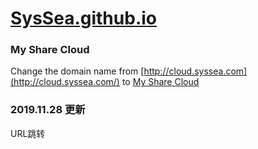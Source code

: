 # [SysSea.github.io](http://SysSea.github.io/)

### My Share Cloud 

Change the domain name from [http://cloud.syssea.com](http://cloud.syssea.com/) to [My Share Cloud](https://cloud.189.cn/t/yY3y22UrYbYj)

### 2019.11.28 更新

URL跳转

